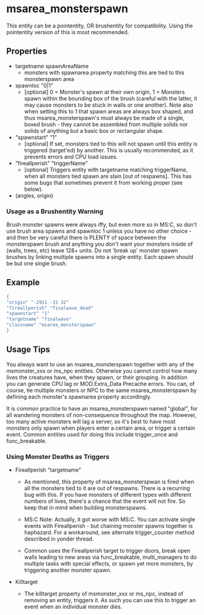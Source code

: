 # msarea_monsterspawn

This entity can be a pointentity, OR brushentity for compatibility. Using the pointentity version of this is most recommended.

## Properties

* targetname spawnAreaName
    - monsters with spawnarea property matching this are tied to this monsterspawn area
* spawnloc "0|1"
    - [optional] 0 = Monster's spawn at their own origin, 1 = Monsters spawn within the bounding box of the brush (careful with the latter, it may cause monsters to be stuck in walls or one another). Note also when setting this to 1 that spawn areas are always box shaped, and thus msarea_monsterspawn's must always be made of a single, boxed brush - they cannot be assembled from multiple solids nor solids of anything but a basic box or rectangular shape.
* "spawnstart" "1"
    - [optional] If set, monsters tied to this will not spawn until this entity is triggered (target'ed) by another. This is usually recommended, as it prevents errors and CPU load issues.
* "fireallperish" "triggerName"
    - [optional] Triggers entity with targetname matching triggerName, when all monsters tied spawn are slain [out of respawns]. This has some bugs that sometimes prevent it from working proper (see below).
* (angles, origin)

### Usage as a Brushentity Warning

Brush monster spawns were always iffy, but even more so in MS:C, so don't use brush area spawns and spawnloc 1 unless you have no other choice - and then be very careful there is PLENTY of space between the monsterspawn brush and anything you don't want your monsters inside of (walls, trees, etc) leave 128+ units. Do not 'break up' monster spawn brushes by linking multiple spawns into a single entity. Each spawn should be but one single brush.

## Example

```cpp title="Example:" linenums="1"
{
"origin" "-2911 -31 32"
"fireallperish" "finalwave_dead"
"spawnstart" "1"
"targetname" "finalwave"
"classname" "msarea_monsterspawn"
}
```

## Usage Tips

You always want to use an msarea_monsterspawn together with any of the msmonster_xxx or ms_npc entities. Otherwise you cannot control how many lives the creatures have, when they spawn, or their grouping. In addition you can generate CPU lag or MOD:Extra_Data Precache errors. You can, of course, tie multiple monsters or NPC to the same msarea_monsterspawn by defining each monster's spawnarea property accordingly.

It is common practice to have an msarea_monsterspawn named "global", for all wandering monsters of non-consequence throughout the map. However, too many active monsters will lag a server, so it's best to have most monsters only spawn when players enter a certain area, or trigger a certain event. Common entities used for doing this include trigger_once and func_breakable.

### Using Monster Deaths as Triggers

* Fireallperish "targetname"
    - As mentioned, this property of msarea_monsterspwan is fired when all the monsters tied to it are out of respawns. There is a recurring bug with this. If you have monsters of different types with different numbers of lives, there's a chance that the event will not fire. So keep that in mind when building monsterspawns.

    - MS:C Note: Actually, it got worse with MS:C. You can activate single events with Fireallperish - but chaining monster spawns together is haphazard. For a workaround, see alternate trigger_counter method described in yonder thread.

    - Common uses the Fireallperish target to trigger doors, break open walls leading to new areas via func_breakable, multi_managers to do multiple tasks with special effects, or spawn yet more monsters, by triggering another monster spawn.

* Killtarget
    - The killtarget property of msmonster_xxx or ms_npc, instead of removing an entity, triggers it. As such you can use this to trigger an event when an individual monster dies.